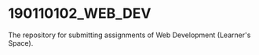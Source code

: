 # 190110102_WEB_DEV
The repository for submitting assignments of Web Development (Learner's Space).
